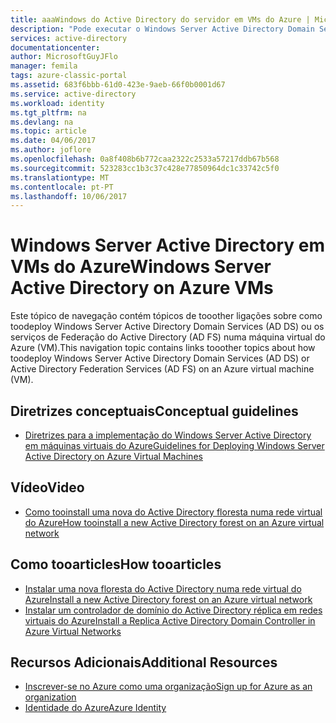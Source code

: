 ```yaml
---
title: aaaWindows do Active Directory do servidor em VMs do Azure | Microsoft Docs
description: "Pode executar o Windows Server Active Directory Domain Services (AD DS) ou os serviços de Federação do Active Directory (AD FS) em máquinas virtuais do Azure."
services: active-directory
documentationcenter: 
author: MicrosoftGuyJFlo
manager: femila
tags: azure-classic-portal
ms.assetid: 683f6bbb-61d0-423e-9aeb-66f0b0001d67
ms.service: active-directory
ms.workload: identity
ms.tgt_pltfrm: na
ms.devlang: na
ms.topic: article
ms.date: 04/06/2017
ms.author: joflore
ms.openlocfilehash: 0a8f408b6b772caa2322c2533a57217ddb67b568
ms.sourcegitcommit: 523283cc1b3c37c428e77850964dc1c33742c5f0
ms.translationtype: MT
ms.contentlocale: pt-PT
ms.lasthandoff: 10/06/2017
---
```

# <a name="windows-server-active-directory-on-azure-vms"></a><span data-ttu-id="d5667-103">Windows Server Active Directory em VMs do Azure</span><span class="sxs-lookup"><span data-stu-id="d5667-103">Windows Server Active Directory on Azure VMs</span></span>
<span data-ttu-id="d5667-104">Este tópico de navegação contém tópicos de tooother ligações sobre como toodeploy Windows Server Active Directory Domain Services (AD DS) ou os serviços de Federação do Active Directory (AD FS) numa máquina virtual do Azure (VM).</span><span class="sxs-lookup"><span data-stu-id="d5667-104">This navigation topic contains links tooother topics about how toodeploy Windows Server Active Directory Domain Services (AD DS) or Active Directory Federation Services (AD FS) on an Azure virtual machine (VM).</span></span>

## <a name="conceptual-guidelines"></a><span data-ttu-id="d5667-105">Diretrizes conceptuais</span><span class="sxs-lookup"><span data-stu-id="d5667-105">Conceptual guidelines</span></span>
* [<span data-ttu-id="d5667-106">Diretrizes para a implementação do Windows Server Active Directory em máquinas virtuais do Azure</span><span class="sxs-lookup"><span data-stu-id="d5667-106">Guidelines for Deploying Windows Server Active Directory on Azure Virtual Machines</span></span>](https://msdn.microsoft.com/library/azure/jj156090.aspx)

## <a name="video"></a><span data-ttu-id="d5667-107">Vídeo</span><span class="sxs-lookup"><span data-stu-id="d5667-107">Video</span></span>
* [<span data-ttu-id="d5667-108">Como tooinstall uma nova do Active Directory floresta numa rede virtual do Azure</span><span class="sxs-lookup"><span data-stu-id="d5667-108">How tooinstall a new Active Directory forest on an Azure virtual network</span></span>](http://channel9.msdn.com/Series/Microsoft-Azure-Tutorials/How-to-install-a-new-Active-Directory-forest-on-an-Azure-virtual-network)

## <a name="how-tooarticles"></a><span data-ttu-id="d5667-109">Como tooarticles</span><span class="sxs-lookup"><span data-stu-id="d5667-109">How tooarticles</span></span>
* [<span data-ttu-id="d5667-110">Instalar uma nova floresta do Active Directory numa rede virtual do Azure</span><span class="sxs-lookup"><span data-stu-id="d5667-110">Install a new Active Directory forest on an Azure virtual network</span></span>](active-directory-new-forest-virtual-machine.md)
* [<span data-ttu-id="d5667-111">Instalar um controlador de domínio do Active Directory réplica em redes virtuais do Azure</span><span class="sxs-lookup"><span data-stu-id="d5667-111">Install a Replica Active Directory Domain Controller in Azure Virtual Networks</span></span>](active-directory-install-replica-active-directory-domain-controller.md)

## <a name="additional-resources"></a><span data-ttu-id="d5667-112">Recursos Adicionais</span><span class="sxs-lookup"><span data-stu-id="d5667-112">Additional Resources</span></span>
* [<span data-ttu-id="d5667-113">Inscrever-se no Azure como uma organização</span><span class="sxs-lookup"><span data-stu-id="d5667-113">Sign up for Azure as an organization</span></span>](sign-up-organization.md)
* [<span data-ttu-id="d5667-114">Identidade do Azure</span><span class="sxs-lookup"><span data-stu-id="d5667-114">Azure Identity</span></span>](fundamentals-identity.md)

